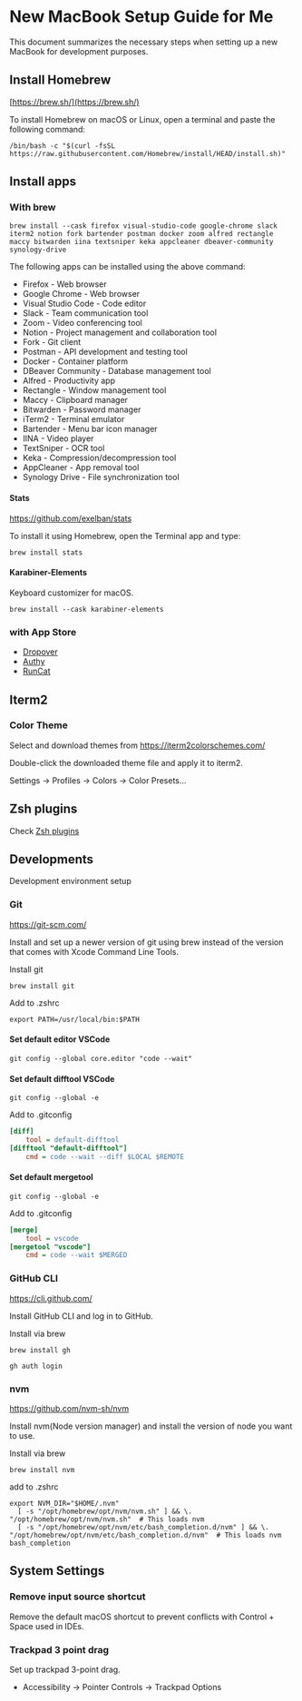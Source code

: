# New MacBook Setup Guide for Me

This document summarizes the necessary steps when setting up a new MacBook for development purposes.

## Install Homebrew

[https://brew.sh/](https://brew.sh/)

To install Homebrew on macOS or Linux, open a terminal and paste the following command:

```shell
/bin/bash -c "$(curl -fsSL https://raw.githubusercontent.com/Homebrew/install/HEAD/install.sh)"
```

## Install apps

### With brew

```shell
brew install --cask firefox visual-studio-code google-chrome slack iterm2 notion fork bartender postman docker zoom alfred rectangle maccy bitwarden iina textsniper keka appcleaner dbeaver-community synology-drive
```

The following apps can be installed using the above command:

- Firefox - Web browser
- Google Chrome - Web browser
- Visual Studio Code - Code editor
- Slack - Team communication tool
- Zoom - Video conferencing tool
- Notion - Project management and collaboration tool
- Fork - Git client
- Postman - API development and testing tool
- Docker - Container platform
- DBeaver Community - Database management tool
- Alfred - Productivity app
- Rectangle - Window management tool
- Maccy - Clipboard manager
- Bitwarden - Password manager
- iTerm2 - Terminal emulator
- Bartender - Menu bar icon manager
- IINA - Video player
- TextSniper - OCR tool
- Keka - Compression/decompression tool
- AppCleaner - App removal tool
- Synology Drive - File synchronization tool

#### Stats

https://github.com/exelban/stats

To install it using Homebrew, open the Terminal app and type:

```shell
brew install stats
```

#### Karabiner-Elements

Keyboard customizer for macOS.

```shell
brew install --cask karabiner-elements
```

### with App Store

- [Dropover](https://apps.apple.com/kr/app/dropover-easier-drag-drop/id1355679052?mt=12)
- [Authy](https://apps.apple.com/kr/app/twilio-authy/id494168017)
- [RunCat](https://apps.apple.com/kr/app/runcat/id1429033973?mt=12)

## Iterm2

### Color Theme

Select and download themes from https://iterm2colorschemes.com/

Double-click the downloaded theme file and apply it to iterm2.

Settings -> Profiles -> Colors -> Color Presets...

## Zsh plugins

Check [Zsh plugins](./zsh-plugins.md)

## Developments

Development environment setup

### Git

https://git-scm.com/

Install and set up a newer version of git using brew instead of the version that comes with Xcode Command Line Tools.

Install git

```shell
brew install git
```

Add to .zshrc

```shell
export PATH=/usr/local/bin:$PATH
```

#### Set default editor VSCode

```shell
git config --global core.editor "code --wait"
```

#### Set default difftool VSCode

```shell
git config --global -e
```

Add to .gitconfig

```ini
[diff]
    tool = default-difftool
[difftool "default-difftool"]
    cmd = code --wait --diff $LOCAL $REMOTE
```

#### Set default mergetool

```shell
git config --global -e
```

Add to .gitconfig

```ini
[merge]
    tool = vscode
[mergetool "vscode"]
    cmd = code --wait $MERGED
```

### GitHub CLI

https://cli.github.com/

Install GitHub CLI and log in to GitHub.

Install via brew

```shell
brew install gh

gh auth login
```

### nvm

https://github.com/nvm-sh/nvm

Install nvm(Node version manager) and install the version of node you want to use.

Install via brew

```shell
brew install nvm
```

add to .zshrc

```shell
export NVM_DIR="$HOME/.nvm"
  [ -s "/opt/homebrew/opt/nvm/nvm.sh" ] && \. "/opt/homebrew/opt/nvm/nvm.sh"  # This loads nvm
  [ -s "/opt/homebrew/opt/nvm/etc/bash_completion.d/nvm" ] && \. "/opt/homebrew/opt/nvm/etc/bash_completion.d/nvm"  # This loads nvm bash_completion
```

## System Settings

### Remove input source shortcut

Remove the default macOS shortcut to prevent conflicts with Control + Space used in IDEs.

### Trackpad 3 point drag

Set up trackpad 3-point drag.

- Accessibility -> Pointer Controls -> Trackpad Options
